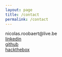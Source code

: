 ```yaml
---
layout: page
title: /contact
permalink: /contact
---
```


<p>nicolas.roobaert@live.be<br><a href="https://www.linkedin.com/in/nicolas-roobaert-3b0650a8/" target="_blank" rel="noopener noreferrer">linkedin</a> <br><a href="https://github.com/plotkine" target="_blank" rel="noopener noreferrer">github</a> <br><a href="https://hackthebox.eu/profile/76086" target="_blank" rel="noopener noreferrer">hackthebox</a>
